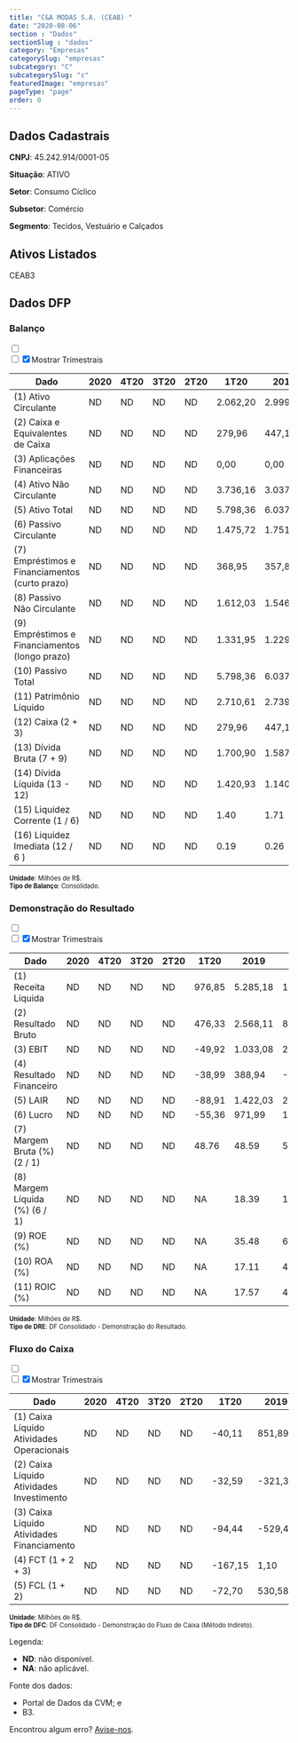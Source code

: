 ```yaml
---  
title: "C&A MODAS S.A. (CEAB) "  
date: "2020-08-06"  
section : "Dados"  
sectionSlug : "dados"  
category: "Empresas"  
categorySlug: "empresas"  
subcategory: "C"  
subcategorySlug: "c"  
featuredImage: "empresas"  
pageType: "page"  
order: 0  
---
```



## Dados Cadastrais


**CNPJ**: 45.242.914/0001-05

**Situação**: ATIVO

**Setor**: Consumo Cíclico

**Subsetor**: Comércio

**Segmento**: Tecidos, Vestuário e Calçados


## Ativos Listados


CEAB3 


## Dados DFP

### Balanço
  
<input type='checkbox' class='toggleCommand' id='toggleBalanco' name='toggleBalanco'>  
<div class='filter-group-balanco'>  
<div class='check_button_balanco'>  
<label for='toggleBalanco'>  
<input type='checkbox' data-filter-col='trimBalanco'><input type='checkbox' data-filter-col='trimBalanco' checked><span>Mostrar Trimestrais</span>  
</label>  
</div>  
</div>  
<div class='overflow balancoTableWrapper'>  
<table class='balancoTable'>  
<thead>  
<tr>  
<th class='dataHeader fixedLeftColumn'>Dado</th>  
<th>2020</th>  
<th class='trimHeader' data-col='trimBalanco'>4T20</th>  
<th class='trimHeader' data-col='trimBalanco'>3T20</th>  
<th class='trimHeader' data-col='trimBalanco'>2T20</th>  
<th class='trimHeader' data-col='trimBalanco'>1T20</th>  
<th>2019</th>  
<th class='trimHeader' data-col='trimBalanco'>4T19</th>  
<th class='trimHeader' data-col='trimBalanco'>3T19</th>  
<th class='trimHeader' data-col='trimBalanco'>2T19</th>  
<th class='trimHeader' data-col='trimBalanco'>1T19</th>  
<th>2018</th>  
<th class='trimHeader' data-col='trimBalanco'>4T18</th>  
<th class='trimHeader' data-col='trimBalanco'>3T18</th>  
<th class='trimHeader' data-col='trimBalanco'>2T18</th>  
<th class='trimHeader' data-col='trimBalanco'>1T18</th>  
<th>2017</th>  
<th class='trimHeader' data-col='trimBalanco'>4T17</th>  
<th class='trimHeader' data-col='trimBalanco'>3T17</th>  
<th class='trimHeader' data-col='trimBalanco'>2T17</th>  
<th class='trimHeader' data-col='trimBalanco'>1T17</th>  
</tr>  
</thead>  
<tbody>  
<tr class='trContaAtivo'>  
<td class='leftAlignCell rowDescription fixedLeftColumn'>(1) Ativo Circulante</td>  
<td>ND</td>  
<td data-col='trimBalanco' class='trimData'>ND</td>  
<td data-col='trimBalanco' class='trimData'>ND</td>  
<td data-col='trimBalanco' class='trimData'>ND</td>  
<td data-col='trimBalanco' class='trimData'>2.062,20</td>  
<td>2.999,57</td>  
<td data-col='trimBalanco' class='trimData'>2.999,57</td>  
<td data-col='trimBalanco' class='trimData'>2.195,08</td>  
<td data-col='trimBalanco' class='trimData'>1.919,15</td>  
<td data-col='trimBalanco' class='trimData'>1.772,45</td>  
<td>2.195,57</td>  
<td data-col='trimBalanco' class='trimData'>2.195,57</td>  
<td data-col='trimBalanco' class='trimData'>2.195,57</td>  
<td data-col='trimBalanco' class='trimData'>2.195,57</td>  
<td data-col='trimBalanco' class='trimData'>2.195,57</td>  
<td>2.125,59</td>  
<td data-col='trimBalanco' class='trimData'>2.125,59</td>  
<td data-col='trimBalanco' class='trimData'>ND</td>  
<td data-col='trimBalanco' class='trimData'>ND</td>  
<td data-col='trimBalanco' class='trimData'>ND</td>  
</tr>  
<tr class='trContaAtivo'>  
<td class='leftAlignCell rowDescription fixedLeftColumn'>(2) Caixa e Equivalentes de Caixa</td>  
<td>ND</td>  
<td data-col='trimBalanco' class='trimData'>ND</td>  
<td data-col='trimBalanco' class='trimData'>ND</td>  
<td data-col='trimBalanco' class='trimData'>ND</td>  
<td data-col='trimBalanco' class='trimData'>279,96</td>  
<td>447,11</td>  
<td data-col='trimBalanco' class='trimData'>447,11</td>  
<td data-col='trimBalanco' class='trimData'>188,73</td>  
<td data-col='trimBalanco' class='trimData'>95,31</td>  
<td data-col='trimBalanco' class='trimData'>134,88</td>  
<td>446,01</td>  
<td data-col='trimBalanco' class='trimData'>446,01</td>  
<td data-col='trimBalanco' class='trimData'>446,01</td>  
<td data-col='trimBalanco' class='trimData'>446,01</td>  
<td data-col='trimBalanco' class='trimData'>446,01</td>  
<td>431,76</td>  
<td data-col='trimBalanco' class='trimData'>431,76</td>  
<td data-col='trimBalanco' class='trimData'>ND</td>  
<td data-col='trimBalanco' class='trimData'>ND</td>  
<td data-col='trimBalanco' class='trimData'>ND</td>  
</tr>  
<tr class='trContaAtivo'>  
<td class='leftAlignCell rowDescription fixedLeftColumn'>(3) Aplicações Financeiras</td>  
<td>ND</td>  
<td data-col='trimBalanco' class='trimData'>ND</td>  
<td data-col='trimBalanco' class='trimData'>ND</td>  
<td data-col='trimBalanco' class='trimData'>ND</td>  
<td data-col='trimBalanco' class='trimData'>0,00</td>  
<td>0,00</td>  
<td data-col='trimBalanco' class='trimData'>0,00</td>  
<td data-col='trimBalanco' class='trimData'>0,00</td>  
<td data-col='trimBalanco' class='trimData'>0,00</td>  
<td data-col='trimBalanco' class='trimData'>0,00</td>  
<td>0,00</td>  
<td data-col='trimBalanco' class='trimData'>0,00</td>  
<td data-col='trimBalanco' class='trimData'>0,00</td>  
<td data-col='trimBalanco' class='trimData'>0,00</td>  
<td data-col='trimBalanco' class='trimData'>0,00</td>  
<td>0,00</td>  
<td data-col='trimBalanco' class='trimData'>0,00</td>  
<td data-col='trimBalanco' class='trimData'>ND</td>  
<td data-col='trimBalanco' class='trimData'>ND</td>  
<td data-col='trimBalanco' class='trimData'>ND</td>  
</tr>  
<tr class='trContaAtivo'>  
<td class='leftAlignCell rowDescription fixedLeftColumn'>(4) Ativo Não Circulante</td>  
<td>ND</td>  
<td data-col='trimBalanco' class='trimData'>ND</td>  
<td data-col='trimBalanco' class='trimData'>ND</td>  
<td data-col='trimBalanco' class='trimData'>ND</td>  
<td data-col='trimBalanco' class='trimData'>3.736,16</td>  
<td>3.037,52</td>  
<td data-col='trimBalanco' class='trimData'>3.037,52</td>  
<td data-col='trimBalanco' class='trimData'>3.352,47</td>  
<td data-col='trimBalanco' class='trimData'>3.652,96</td>  
<td data-col='trimBalanco' class='trimData'>3.660,22</td>  
<td>1.282,77</td>  
<td data-col='trimBalanco' class='trimData'>1.282,77</td>  
<td data-col='trimBalanco' class='trimData'>1.282,77</td>  
<td data-col='trimBalanco' class='trimData'>1.282,77</td>  
<td data-col='trimBalanco' class='trimData'>1.282,77</td>  
<td>1.268,71</td>  
<td data-col='trimBalanco' class='trimData'>1.268,71</td>  
<td data-col='trimBalanco' class='trimData'>ND</td>  
<td data-col='trimBalanco' class='trimData'>ND</td>  
<td data-col='trimBalanco' class='trimData'>ND</td>  
</tr>  
<tr class='trContaAtivo'>  
<td class='leftAlignCell rowDescription fixedLeftColumn'>(5) Ativo Total</td>  
<td>ND</td>  
<td data-col='trimBalanco' class='trimData'>ND</td>  
<td data-col='trimBalanco' class='trimData'>ND</td>  
<td data-col='trimBalanco' class='trimData'>ND</td>  
<td data-col='trimBalanco' class='trimData'>5.798,36</td>  
<td>6.037,09</td>  
<td data-col='trimBalanco' class='trimData'>6.037,09</td>  
<td data-col='trimBalanco' class='trimData'>5.547,55</td>  
<td data-col='trimBalanco' class='trimData'>5.572,11</td>  
<td data-col='trimBalanco' class='trimData'>5.432,67</td>  
<td>3.478,34</td>  
<td data-col='trimBalanco' class='trimData'>3.478,34</td>  
<td data-col='trimBalanco' class='trimData'>3.478,34</td>  
<td data-col='trimBalanco' class='trimData'>3.478,34</td>  
<td data-col='trimBalanco' class='trimData'>3.478,34</td>  
<td>3.394,30</td>  
<td data-col='trimBalanco' class='trimData'>3.394,30</td>  
<td data-col='trimBalanco' class='trimData'>ND</td>  
<td data-col='trimBalanco' class='trimData'>ND</td>  
<td data-col='trimBalanco' class='trimData'>ND</td>  
</tr>  
<tr class='trContaPassivo'>  
<td class='leftAlignCell rowDescription fixedLeftColumn'>(6) Passivo Circulante</td>  
<td>ND</td>  
<td data-col='trimBalanco' class='trimData'>ND</td>  
<td data-col='trimBalanco' class='trimData'>ND</td>  
<td data-col='trimBalanco' class='trimData'>ND</td>  
<td data-col='trimBalanco' class='trimData'>1.475,72</td>  
<td>1.751,08</td>  
<td data-col='trimBalanco' class='trimData'>1.751,08</td>  
<td data-col='trimBalanco' class='trimData'>1.224,88</td>  
<td data-col='trimBalanco' class='trimData'>1.238,06</td>  
<td data-col='trimBalanco' class='trimData'>1.213,38</td>  
<td>1.750,07</td>  
<td data-col='trimBalanco' class='trimData'>1.750,07</td>  
<td data-col='trimBalanco' class='trimData'>1.750,07</td>  
<td data-col='trimBalanco' class='trimData'>1.750,07</td>  
<td data-col='trimBalanco' class='trimData'>1.750,07</td>  
<td>2.022,86</td>  
<td data-col='trimBalanco' class='trimData'>2.022,86</td>  
<td data-col='trimBalanco' class='trimData'>ND</td>  
<td data-col='trimBalanco' class='trimData'>ND</td>  
<td data-col='trimBalanco' class='trimData'>ND</td>  
</tr>  
<tr class='trContaPassivo'>  
<td class='leftAlignCell rowDescription fixedLeftColumn'>(7) Empréstimos e Financiamentos (curto prazo)</td>  
<td>ND</td>  
<td data-col='trimBalanco' class='trimData'>ND</td>  
<td data-col='trimBalanco' class='trimData'>ND</td>  
<td data-col='trimBalanco' class='trimData'>ND</td>  
<td data-col='trimBalanco' class='trimData'>368,95</td>  
<td>357,89</td>  
<td data-col='trimBalanco' class='trimData'>357,89</td>  
<td data-col='trimBalanco' class='trimData'>321,22</td>  
<td data-col='trimBalanco' class='trimData'>319,12</td>  
<td data-col='trimBalanco' class='trimData'>313,38</td>  
<td>0,23</td>  
<td data-col='trimBalanco' class='trimData'>0,23</td>  
<td data-col='trimBalanco' class='trimData'>0,23</td>  
<td data-col='trimBalanco' class='trimData'>0,23</td>  
<td data-col='trimBalanco' class='trimData'>0,23</td>  
<td>0,26</td>  
<td data-col='trimBalanco' class='trimData'>0,26</td>  
<td data-col='trimBalanco' class='trimData'>ND</td>  
<td data-col='trimBalanco' class='trimData'>ND</td>  
<td data-col='trimBalanco' class='trimData'>ND</td>  
</tr>  
<tr class='trContaPassivo'>  
<td class='leftAlignCell rowDescription fixedLeftColumn'>(8) Passivo Não Circulante</td>  
<td>ND</td>  
<td data-col='trimBalanco' class='trimData'>ND</td>  
<td data-col='trimBalanco' class='trimData'>ND</td>  
<td data-col='trimBalanco' class='trimData'>ND</td>  
<td data-col='trimBalanco' class='trimData'>1.612,03</td>  
<td>1.546,44</td>  
<td data-col='trimBalanco' class='trimData'>1.546,44</td>  
<td data-col='trimBalanco' class='trimData'>2.410,66</td>  
<td data-col='trimBalanco' class='trimData'>2.447,21</td>  
<td data-col='trimBalanco' class='trimData'>2.354,78</td>  
<td>613,23</td>  
<td data-col='trimBalanco' class='trimData'>613,23</td>  
<td data-col='trimBalanco' class='trimData'>613,23</td>  
<td data-col='trimBalanco' class='trimData'>613,23</td>  
<td data-col='trimBalanco' class='trimData'>613,23</td>  
<td>364,93</td>  
<td data-col='trimBalanco' class='trimData'>364,93</td>  
<td data-col='trimBalanco' class='trimData'>ND</td>  
<td data-col='trimBalanco' class='trimData'>ND</td>  
<td data-col='trimBalanco' class='trimData'>ND</td>  
</tr>  
<tr class='trContaPassivo'>  
<td class='leftAlignCell rowDescription fixedLeftColumn'>(9) Empréstimos e Financiamentos (longo prazo)</td>  
<td>ND</td>  
<td data-col='trimBalanco' class='trimData'>ND</td>  
<td data-col='trimBalanco' class='trimData'>ND</td>  
<td data-col='trimBalanco' class='trimData'>ND</td>  
<td data-col='trimBalanco' class='trimData'>1.331,95</td>  
<td>1.229,79</td>  
<td data-col='trimBalanco' class='trimData'>1.229,79</td>  
<td data-col='trimBalanco' class='trimData'>1.303,60</td>  
<td data-col='trimBalanco' class='trimData'>1.343,52</td>  
<td data-col='trimBalanco' class='trimData'>1.375,19</td>  
<td>1,62</td>  
<td data-col='trimBalanco' class='trimData'>1,62</td>  
<td data-col='trimBalanco' class='trimData'>1,62</td>  
<td data-col='trimBalanco' class='trimData'>1,62</td>  
<td data-col='trimBalanco' class='trimData'>1,62</td>  
<td>1,85</td>  
<td data-col='trimBalanco' class='trimData'>1,85</td>  
<td data-col='trimBalanco' class='trimData'>ND</td>  
<td data-col='trimBalanco' class='trimData'>ND</td>  
<td data-col='trimBalanco' class='trimData'>ND</td>  
</tr>  
<tr class='trContaPassivo'>  
<td class='leftAlignCell rowDescription fixedLeftColumn'>(10) Passivo Total</td>  
<td>ND</td>  
<td data-col='trimBalanco' class='trimData'>ND</td>  
<td data-col='trimBalanco' class='trimData'>ND</td>  
<td data-col='trimBalanco' class='trimData'>ND</td>  
<td data-col='trimBalanco' class='trimData'>5.798,36</td>  
<td>6.037,09</td>  
<td data-col='trimBalanco' class='trimData'>6.037,09</td>  
<td data-col='trimBalanco' class='trimData'>5.547,55</td>  
<td data-col='trimBalanco' class='trimData'>5.572,11</td>  
<td data-col='trimBalanco' class='trimData'>5.432,67</td>  
<td>3.478,34</td>  
<td data-col='trimBalanco' class='trimData'>3.478,34</td>  
<td data-col='trimBalanco' class='trimData'>3.478,34</td>  
<td data-col='trimBalanco' class='trimData'>3.478,34</td>  
<td data-col='trimBalanco' class='trimData'>3.478,34</td>  
<td>3.394,30</td>  
<td data-col='trimBalanco' class='trimData'>3.394,30</td>  
<td data-col='trimBalanco' class='trimData'>ND</td>  
<td data-col='trimBalanco' class='trimData'>ND</td>  
<td data-col='trimBalanco' class='trimData'>ND</td>  
</tr>  
<tr class='trContaPassivo'>  
<td class='leftAlignCell rowDescription fixedLeftColumn'>(11) Patrimônio Líquido</td>  
<td>ND</td>  
<td data-col='trimBalanco' class='trimData'>ND</td>  
<td data-col='trimBalanco' class='trimData'>ND</td>  
<td data-col='trimBalanco' class='trimData'>ND</td>  
<td data-col='trimBalanco' class='trimData'>2.710,61</td>  
<td>2.739,57</td>  
<td data-col='trimBalanco' class='trimData'>2.739,57</td>  
<td data-col='trimBalanco' class='trimData'>1.912,02</td>  
<td data-col='trimBalanco' class='trimData'>1.886,84</td>  
<td data-col='trimBalanco' class='trimData'>1.864,51</td>  
<td>1.115,04</td>  
<td data-col='trimBalanco' class='trimData'>1.115,04</td>  
<td data-col='trimBalanco' class='trimData'>1.115,04</td>  
<td data-col='trimBalanco' class='trimData'>1.115,04</td>  
<td data-col='trimBalanco' class='trimData'>1.115,04</td>  
<td>1.006,51</td>  
<td data-col='trimBalanco' class='trimData'>1.006,51</td>  
<td data-col='trimBalanco' class='trimData'>ND</td>  
<td data-col='trimBalanco' class='trimData'>ND</td>  
<td data-col='trimBalanco' class='trimData'>ND</td>  
</tr>  
<tr>  
<td class='leftAlignCell rowDescription fixedLeftColumn'>(12) Caixa (2 + 3)</td>  
<td>ND</td>  
<td data-col='trimBalanco' class='trimData'>ND</td>  
<td data-col='trimBalanco' class='trimData'>ND</td>  
<td data-col='trimBalanco' class='trimData'>ND</td>  
<td class='positiveNumber trimData' data-col='trimBalanco'>279,96</td>  
<td class='positiveNumber'>447,11</td>  
<td class='positiveNumber trimData' data-col='trimBalanco'>447,11</td>  
<td class='positiveNumber trimData' data-col='trimBalanco'>188,73</td>  
<td class='positiveNumber trimData' data-col='trimBalanco'>95,31</td>  
<td class='positiveNumber trimData' data-col='trimBalanco'>134,88</td>  
<td class='positiveNumber'>446,01</td>  
<td class='positiveNumber trimData' data-col='trimBalanco'>446,01</td>  
<td class='positiveNumber trimData' data-col='trimBalanco'>446,01</td>  
<td class='positiveNumber trimData' data-col='trimBalanco'>446,01</td>  
<td class='positiveNumber trimData' data-col='trimBalanco'>446,01</td>  
<td class='positiveNumber'>431,76</td>  
<td class='positiveNumber trimData' data-col='trimBalanco'>431,76</td>  
<td data-col='trimBalanco' class='trimData'>ND</td>  
<td data-col='trimBalanco' class='trimData'>ND</td>  
<td data-col='trimBalanco' class='trimData'>ND</td>  
</tr>  
<tr class='trDividaBruta'>  
<td class='leftAlignCell rowDescription fixedLeftColumn'>(13) Dívida Bruta (7 + 9)</td>  
<td>ND</td>  
<td data-col='trimBalanco' class='trimData'>ND</td>  
<td data-col='trimBalanco' class='trimData'>ND</td>  
<td data-col='trimBalanco' class='trimData'>ND</td>  
<td class='negativeNumber trimData' data-col='trimBalanco'>1.700,90</td>  
<td class='negativeNumber'>1.587,68</td>  
<td class='negativeNumber trimData' data-col='trimBalanco'>1.587,68</td>  
<td class='negativeNumber trimData' data-col='trimBalanco'>1.624,83</td>  
<td class='negativeNumber trimData' data-col='trimBalanco'>1.662,64</td>  
<td class='negativeNumber trimData' data-col='trimBalanco'>1.688,57</td>  
<td class='negativeNumber'>1,85</td>  
<td class='negativeNumber trimData' data-col='trimBalanco'>1,85</td>  
<td class='negativeNumber trimData' data-col='trimBalanco'>1,85</td>  
<td class='negativeNumber trimData' data-col='trimBalanco'>1,85</td>  
<td class='negativeNumber trimData' data-col='trimBalanco'>1,85</td>  
<td class='negativeNumber'>2,10</td>  
<td class='negativeNumber trimData' data-col='trimBalanco'>2,10</td>  
<td data-col='trimBalanco' class='trimData'>ND</td>  
<td data-col='trimBalanco' class='trimData'>ND</td>  
<td data-col='trimBalanco' class='trimData'>ND</td>  
</tr>  
<tr>  
<td class='leftAlignCell rowDescription fixedLeftColumn'>(14) Dívida Líquida  (13 - 12)</td>  
<td>ND</td>  
<td data-col='trimBalanco' class='trimData'>ND</td>  
<td data-col='trimBalanco' class='trimData'>ND</td>  
<td data-col='trimBalanco' class='trimData'>ND</td>  
<td class='negativeNumber trimData' data-col='trimBalanco'>1.420,93</td>  
<td class='negativeNumber'>1.140,57</td>  
<td class='negativeNumber trimData' data-col='trimBalanco'>1.140,57</td>  
<td class='negativeNumber trimData' data-col='trimBalanco'>1.436,09</td>  
<td class='negativeNumber trimData' data-col='trimBalanco'>1.567,33</td>  
<td class='negativeNumber trimData' data-col='trimBalanco'>1.553,69</td>  
<td class='positiveNumber'>-444,16</td>  
<td class='positiveNumber trimData' data-col='trimBalanco'>-444,16</td>  
<td class='positiveNumber trimData' data-col='trimBalanco'>-444,16</td>  
<td class='positiveNumber trimData' data-col='trimBalanco'>-444,16</td>  
<td class='positiveNumber trimData' data-col='trimBalanco'>-444,16</td>  
<td class='positiveNumber'>-429,65</td>  
<td class='positiveNumber trimData' data-col='trimBalanco'>-429,65</td>  
<td data-col='trimBalanco' class='trimData'>ND</td>  
<td data-col='trimBalanco' class='trimData'>ND</td>  
<td data-col='trimBalanco' class='trimData'>ND</td>  
</tr>  
<tr>  
<td class='leftAlignCell rowDescription fixedLeftColumn'>(15) Liquidez Corrente (1 / 6)</td>  
<td>ND</td>  
<td data-col='trimBalanco' class='trimData'>ND</td>  
<td data-col='trimBalanco' class='trimData'>ND</td>  
<td data-col='trimBalanco' class='trimData'>ND</td>  
<td data-col='trimBalanco' class='trimData'>1.40</td>  
<td>1.71</td>  
<td data-col='trimBalanco' class='trimData'>1.71</td>  
<td data-col='trimBalanco' class='trimData'>1.79</td>  
<td data-col='trimBalanco' class='trimData'>1.55</td>  
<td data-col='trimBalanco' class='trimData'>1.46</td>  
<td>1.25</td>  
<td data-col='trimBalanco' class='trimData'>1.25</td>  
<td data-col='trimBalanco' class='trimData'>1.25</td>  
<td data-col='trimBalanco' class='trimData'>1.25</td>  
<td data-col='trimBalanco' class='trimData'>1.25</td>  
<td>1.05</td>  
<td data-col='trimBalanco' class='trimData'>1.05</td>  
<td data-col='trimBalanco' class='trimData'>ND</td>  
<td data-col='trimBalanco' class='trimData'>ND</td>  
<td data-col='trimBalanco' class='trimData'>ND</td>  
</tr>  
<tr>  
<td class='leftAlignCell rowDescription fixedLeftColumn'>(16) Liquidez Imediata  (12 / 6 )</td>  
<td>ND</td>  
<td data-col='trimBalanco' class='trimData'>ND</td>  
<td data-col='trimBalanco' class='trimData'>ND</td>  
<td data-col='trimBalanco' class='trimData'>ND</td>  
<td data-col='trimBalanco' class='trimData'>0.19</td>  
<td>0.26</td>  
<td data-col='trimBalanco' class='trimData'>0.26</td>  
<td data-col='trimBalanco' class='trimData'>0.15</td>  
<td data-col='trimBalanco' class='trimData'>0.08</td>  
<td data-col='trimBalanco' class='trimData'>0.11</td>  
<td>0.25</td>  
<td data-col='trimBalanco' class='trimData'>0.25</td>  
<td data-col='trimBalanco' class='trimData'>0.25</td>  
<td data-col='trimBalanco' class='trimData'>0.25</td>  
<td data-col='trimBalanco' class='trimData'>0.25</td>  
<td>0.21</td>  
<td data-col='trimBalanco' class='trimData'>0.21</td>  
<td data-col='trimBalanco' class='trimData'>ND</td>  
<td data-col='trimBalanco' class='trimData'>ND</td>  
<td data-col='trimBalanco' class='trimData'>ND</td>  
</tr>  
</tbody>  
</table>  
</div>  
<p style='font-size:0.7rem; margin:0px;'><strong>Unidade</strong>: Milhões de R$.</p>  
<p style='font-size:0.7rem; margin:0px;'><strong>Tipo de Balanço</strong>: Consolidado.</p>


### Demonstração do Resultado
  
<input type='checkbox' class='toggleCommand' id='toggleDRE' name='toggleDRE'>  
<div class='filter-group-dre'>  
<div class='check_button_dre'>  
<label for='toggleDRE'>  
<input type='checkbox' data-filter-col='trimDRE'><input type='checkbox' data-filter-col='trimDRE' checked><span>Mostrar Trimestrais</span>  
</label>  
</div>  
</div>  
<div class='overflow balancoTableWrapper'>  
<table class='balancoTable'>  
<thead>  
<tr>  
<th class='dataHeader fixedLeftColumn'>Dado</th>  
<th>2020</th>  
<th class='trimHeader' data-col='trimDRE'>4T20</th>  
<th class='trimHeader' data-col='trimDRE'>3T20</th>  
<th class='trimHeader' data-col='trimDRE'>2T20</th>  
<th class='trimHeader' data-col='trimDRE'>1T20</th>  
<th>2019</th>  
<th class='trimHeader' data-col='trimDRE'>4T19</th>  
<th class='trimHeader' data-col='trimDRE'>3T19</th>  
<th class='trimHeader' data-col='trimDRE'>2T19</th>  
<th class='trimHeader' data-col='trimDRE'>1T19</th>  
<th>2018</th>  
<th class='trimHeader' data-col='trimDRE'>4T18</th>  
<th class='trimHeader' data-col='trimDRE'>3T18</th>  
<th class='trimHeader' data-col='trimDRE'>2T18</th>  
<th class='trimHeader' data-col='trimDRE'>1T18</th>  
<th>2017</th>  
<th class='trimHeader' data-col='trimDRE'>4T17</th>  
<th class='trimHeader' data-col='trimDRE'>3T17</th>  
<th class='trimHeader' data-col='trimDRE'>2T17</th>  
<th class='trimHeader' data-col='trimDRE'>1T17</th>  
</tr>  
</thead>  
<tbody>  
<tr class='trDRE'>  
<td class='leftAlignCell rowDescription fixedLeftColumn'>(1) Receita Líquida</td>  
<td>ND</td>  
<td data-col='trimDRE' class='trimData'>ND</td>  
<td data-col='trimDRE' class='trimData'>ND</td>  
<td data-col='trimDRE' class='trimData'>ND</td>  
<td data-col='trimDRE' class='trimData' >976,85</td>  
<td>5.285,18</td>  
<td data-col='trimDRE' class='trimData' >1.717,03</td>  
<td data-col='trimDRE' class='trimData' >1.257,46</td>  
<td data-col='trimDRE' class='trimData' >1.269,54</td>  
<td data-col='trimDRE' class='trimData' >1.041,15</td>  
<td>5.139,11</td>  
<td data-col='trimDRE' class='trimData' >1.670,35</td>  
<td data-col='trimDRE' class='trimData' >1.224,12</td>  
<td data-col='trimDRE' class='trimData' >1.241,26</td>  
<td data-col='trimDRE' class='trimData' >1.003,39</td>  
<td>5.035,61</td>  
<td data-col='trimDRE' class='trimData' >5.035,61</td>  
<td data-col='trimDRE' class='trimData'>ND</td>  
<td data-col='trimDRE' class='trimData'>ND</td>  
<td data-col='trimDRE' class='trimData'>ND</td>  
</tr>  
<tr class='trDRE'>  
<td class='leftAlignCell rowDescription fixedLeftColumn'>(2) Resultado Bruto</td>  
<td>ND</td>  
<td data-col='trimDRE' class='trimData'>ND</td>  
<td data-col='trimDRE' class='trimData'>ND</td>  
<td data-col='trimDRE' class='trimData'>ND</td>  
<td data-col='trimDRE' class='trimData positiveNumberGreen' >476,33</td>  
<td class='positiveNumberGreen'>2.568,11</td>  
<td data-col='trimDRE' class='trimData positiveNumberGreen' >859,31</td>  
<td data-col='trimDRE' class='trimData positiveNumberGreen' >587,60</td>  
<td data-col='trimDRE' class='trimData positiveNumberGreen' >619,97</td>  
<td data-col='trimDRE' class='trimData positiveNumberGreen' >501,23</td>  
<td class='positiveNumberGreen'>2.549,14</td>  
<td data-col='trimDRE' class='trimData positiveNumberGreen' >871,04</td>  
<td data-col='trimDRE' class='trimData positiveNumberGreen' >582,35</td>  
<td data-col='trimDRE' class='trimData positiveNumberGreen' >624,21</td>  
<td data-col='trimDRE' class='trimData positiveNumberGreen' >471,54</td>  
<td class='positiveNumberGreen'>2.421,53</td>  
<td data-col='trimDRE' class='trimData positiveNumberGreen' >2.421,53</td>  
<td data-col='trimDRE' class='trimData'>ND</td>  
<td data-col='trimDRE' class='trimData'>ND</td>  
<td data-col='trimDRE' class='trimData'>ND</td>  
</tr>  
<tr class='trDRE'>  
<td class='leftAlignCell rowDescription fixedLeftColumn'>(3) EBIT</td>  
<td>ND</td>  
<td data-col='trimDRE' class='trimData'>ND</td>  
<td data-col='trimDRE' class='trimData'>ND</td>  
<td data-col='trimDRE' class='trimData'>ND</td>  
<td data-col='trimDRE' class='trimData negativeNumber' >-49,92</td>  
<td class='positiveNumberGreen'>1.033,08</td>  
<td data-col='trimDRE' class='trimData positiveNumberGreen' >292,27</td>  
<td data-col='trimDRE' class='trimData positiveNumberGreen' >57,87</td>  
<td data-col='trimDRE' class='trimData positiveNumberGreen' >72,11</td>  
<td data-col='trimDRE' class='trimData positiveNumberGreen' >610,83</td>  
<td class='positiveNumberGreen'>356,22</td>  
<td data-col='trimDRE' class='trimData positiveNumberGreen' >251,41</td>  
<td data-col='trimDRE' class='trimData positiveNumberGreen' >61,73</td>  
<td data-col='trimDRE' class='trimData positiveNumberGreen' >107,20</td>  
<td data-col='trimDRE' class='trimData negativeNumber' >-64,12</td>  
<td class='positiveNumberGreen'>296,70</td>  
<td data-col='trimDRE' class='trimData positiveNumberGreen' >296,70</td>  
<td data-col='trimDRE' class='trimData'>ND</td>  
<td data-col='trimDRE' class='trimData'>ND</td>  
<td data-col='trimDRE' class='trimData'>ND</td>  
</tr>  
<tr class='trDRE'>  
<td class='leftAlignCell rowDescription fixedLeftColumn'>(4) Resultado Financeiro</td>  
<td>ND</td>  
<td data-col='trimDRE' class='trimData'>ND</td>  
<td data-col='trimDRE' class='trimData'>ND</td>  
<td data-col='trimDRE' class='trimData'>ND</td>  
<td data-col='trimDRE' class='trimData negativeNumber' >-38,99</td>  
<td class='positiveNumberGreen'>388,94</td>  
<td data-col='trimDRE' class='trimData negativeNumber' >-77,87</td>  
<td data-col='trimDRE' class='trimData negativeNumber' >-28,82</td>  
<td data-col='trimDRE' class='trimData negativeNumber' >-32,58</td>  
<td data-col='trimDRE' class='trimData positiveNumberGreen' >528,21</td>  
<td class='negativeNumber'>-130,67</td>  
<td data-col='trimDRE' class='trimData negativeNumber' >-29,58</td>  
<td data-col='trimDRE' class='trimData negativeNumber' >-22,06</td>  
<td data-col='trimDRE' class='trimData negativeNumber' >-54,67</td>  
<td data-col='trimDRE' class='trimData negativeNumber' >-24,36</td>  
<td class='negativeNumber'>-155,15</td>  
<td data-col='trimDRE' class='trimData negativeNumber' >-155,15</td>  
<td data-col='trimDRE' class='trimData'>ND</td>  
<td data-col='trimDRE' class='trimData'>ND</td>  
<td data-col='trimDRE' class='trimData'>ND</td>  
</tr>  
<tr class='trDRE'>  
<td class='leftAlignCell rowDescription fixedLeftColumn'>(5) LAIR</td>  
<td>ND</td>  
<td data-col='trimDRE' class='trimData'>ND</td>  
<td data-col='trimDRE' class='trimData'>ND</td>  
<td data-col='trimDRE' class='trimData'>ND</td>  
<td data-col='trimDRE' class='trimData negativeNumber' >-88,91</td>  
<td class='positiveNumberGreen'>1.422,03</td>  
<td data-col='trimDRE' class='trimData positiveNumberGreen' >214,40</td>  
<td data-col='trimDRE' class='trimData positiveNumberGreen' >29,05</td>  
<td data-col='trimDRE' class='trimData positiveNumberGreen' >39,53</td>  
<td data-col='trimDRE' class='trimData positiveNumberGreen' >1.139,04</td>  
<td class='positiveNumberGreen'>225,55</td>  
<td data-col='trimDRE' class='trimData positiveNumberGreen' >221,82</td>  
<td data-col='trimDRE' class='trimData positiveNumberGreen' >39,67</td>  
<td data-col='trimDRE' class='trimData positiveNumberGreen' >52,54</td>  
<td data-col='trimDRE' class='trimData negativeNumber' >-88,48</td>  
<td class='positiveNumberGreen'>141,55</td>  
<td data-col='trimDRE' class='trimData positiveNumberGreen' >141,55</td>  
<td data-col='trimDRE' class='trimData'>ND</td>  
<td data-col='trimDRE' class='trimData'>ND</td>  
<td data-col='trimDRE' class='trimData'>ND</td>  
</tr>  
<tr class='trDRE'>  
<td class='leftAlignCell rowDescription fixedLeftColumn'>(6) Lucro</td>  
<td>ND</td>  
<td data-col='trimDRE' class='trimData'>ND</td>  
<td data-col='trimDRE' class='trimData'>ND</td>  
<td data-col='trimDRE' class='trimData'>ND</td>  
<td data-col='trimDRE' class='trimData negativeNumber' >-55,36</td>  
<td class='positiveNumberGreen'>971,99</td>  
<td data-col='trimDRE' class='trimData positiveNumberGreen' >175,68</td>  
<td data-col='trimDRE' class='trimData positiveNumberGreen' >19,11</td>  
<td data-col='trimDRE' class='trimData positiveNumberGreen' >25,77</td>  
<td data-col='trimDRE' class='trimData positiveNumberGreen' >751,44</td>  
<td class='positiveNumberGreen'>173,64</td>  
<td data-col='trimDRE' class='trimData positiveNumberGreen' >172,05</td>  
<td data-col='trimDRE' class='trimData positiveNumberGreen' >32,10</td>  
<td data-col='trimDRE' class='trimData positiveNumberGreen' >29,29</td>  
<td data-col='trimDRE' class='trimData negativeNumber' >-59,80</td>  
<td class='positiveNumberGreen'>96,88</td>  
<td data-col='trimDRE' class='trimData positiveNumberGreen' >96,88</td>  
<td data-col='trimDRE' class='trimData'>ND</td>  
<td data-col='trimDRE' class='trimData'>ND</td>  
<td data-col='trimDRE' class='trimData'>ND</td>  
</tr>  
<tr class='trDREMargem'>  
<td class='leftAlignCell rowDescription fixedLeftColumn'>(7) Margem Bruta (%) (2 / 1)</td>  
<td>ND</td>  
<td data-col='trimDRE' class='trimData'>ND</td>  
<td data-col='trimDRE' class='trimData'>ND</td>  
<td data-col='trimDRE' class='trimData'>ND</td>  
<td data-col='trimDRE' class='trimData'>48.76</td>  
<td>48.59</td>  
<td data-col='trimDRE' class='trimData'>50.05</td>  
<td data-col='trimDRE' class='trimData'>46.73</td>  
<td data-col='trimDRE' class='trimData'>48.83</td>  
<td data-col='trimDRE' class='trimData'>48.14</td>  
<td>49.60</td>  
<td data-col='trimDRE' class='trimData'>52.15</td>  
<td data-col='trimDRE' class='trimData'>47.57</td>  
<td data-col='trimDRE' class='trimData'>50.29</td>  
<td data-col='trimDRE' class='trimData'>46.99</td>  
<td>48.09</td>  
<td data-col='trimDRE' class='trimData'>48.09</td>  
<td data-col='trimDRE' class='trimData'>ND</td>  
<td data-col='trimDRE' class='trimData'>ND</td>  
<td data-col='trimDRE' class='trimData'>ND</td>  
</tr>  
<tr class='trDREMargem'>  
<td class='leftAlignCell rowDescription fixedLeftColumn'>(8) Margem Líquida (%) (6 / 1)</td>  
<td>ND</td>  
<td data-col='trimDRE' class='trimData'>ND</td>  
<td data-col='trimDRE' class='trimData'>ND</td>  
<td data-col='trimDRE' class='trimData'>ND</td>  
<td data-col='trimDRE' class='trimData'>NA</td>  
<td>18.39</td>  
<td data-col='trimDRE' class='trimData'>10.23</td>  
<td data-col='trimDRE' class='trimData'>1.52</td>  
<td data-col='trimDRE' class='trimData'>2.03</td>  
<td data-col='trimDRE' class='trimData'>72.17</td>  
<td>3.38</td>  
<td data-col='trimDRE' class='trimData'>10.30</td>  
<td data-col='trimDRE' class='trimData'>2.62</td>  
<td data-col='trimDRE' class='trimData'>2.36</td>  
<td data-col='trimDRE' class='trimData'>NA</td>  
<td>1.92</td>  
<td data-col='trimDRE' class='trimData'>1.92</td>  
<td data-col='trimDRE' class='trimData'>ND</td>  
<td data-col='trimDRE' class='trimData'>ND</td>  
<td data-col='trimDRE' class='trimData'>ND</td>  
</tr>  
<tr>  
<td class='leftAlignCell rowDescription fixedLeftColumn'>(9) ROE (%)</td>  
<td>ND</td>  
<td data-col='trimDRE' class='trimData'>ND</td>  
<td data-col='trimDRE' class='trimData'>ND</td>  
<td data-col='trimDRE' class='trimData'>ND</td>  
<td data-col='trimDRE' class='trimData'>NA</td>  
<td>35.48</td>  
<td data-col='trimDRE' class='trimData'>6.41</td>  
<td data-col='trimDRE' class='trimData'>1.00</td>  
<td data-col='trimDRE' class='trimData'>1.37</td>  
<td data-col='trimDRE' class='trimData'>40.30</td>  
<td>15.57</td>  
<td data-col='trimDRE' class='trimData'>15.43</td>  
<td data-col='trimDRE' class='trimData'>2.88</td>  
<td data-col='trimDRE' class='trimData'>2.63</td>  
<td data-col='trimDRE' class='trimData'>NA</td>  
<td>9.63</td>  
<td data-col='trimDRE' class='trimData'>9.63</td>  
<td data-col='trimDRE' class='trimData'>ND</td>  
<td data-col='trimDRE' class='trimData'>ND</td>  
<td data-col='trimDRE' class='trimData'>ND</td>  
</tr>  
<tr>  
<td class='leftAlignCell rowDescription fixedLeftColumn'>(10) ROA (%)</td>  
<td>ND</td>  
<td data-col='trimDRE' class='trimData'>ND</td>  
<td data-col='trimDRE' class='trimData'>ND</td>  
<td data-col='trimDRE' class='trimData'>ND</td>  
<td data-col='trimDRE' class='trimData'>NA</td>  
<td>17.11</td>  
<td data-col='trimDRE' class='trimData'>4.84</td>  
<td data-col='trimDRE' class='trimData'>1.04</td>  
<td data-col='trimDRE' class='trimData'>1.29</td>  
<td data-col='trimDRE' class='trimData'>11.24</td>  
<td>10.24</td>  
<td data-col='trimDRE' class='trimData'>7.23</td>  
<td data-col='trimDRE' class='trimData'>1.77</td>  
<td data-col='trimDRE' class='trimData'>3.08</td>  
<td data-col='trimDRE' class='trimData'>NA</td>  
<td>8.74</td>  
<td data-col='trimDRE' class='trimData'>8.74</td>  
<td data-col='trimDRE' class='trimData'>ND</td>  
<td data-col='trimDRE' class='trimData'>ND</td>  
<td data-col='trimDRE' class='trimData'>ND</td>  
</tr>  
<tr>  
<td class='leftAlignCell rowDescription fixedLeftColumn'>(11) ROIC (%)</td>  
<td>ND</td>  
<td data-col='trimDRE' class='trimData'>ND</td>  
<td data-col='trimDRE' class='trimData'>ND</td>  
<td data-col='trimDRE' class='trimData'>ND</td>  
<td data-col='trimDRE' class='trimData'>NA</td>  
<td>17.57</td>  
<td data-col='trimDRE' class='trimData'>4.97</td>  
<td data-col='trimDRE' class='trimData'>1.14</td>  
<td data-col='trimDRE' class='trimData'>1.38</td>  
<td data-col='trimDRE' class='trimData'>11.79</td>  
<td>35.04</td>  
<td data-col='trimDRE' class='trimData'>24.73</td>  
<td data-col='trimDRE' class='trimData'>6.07</td>  
<td data-col='trimDRE' class='trimData'>10.55</td>  
<td data-col='trimDRE' class='trimData'>NA</td>  
<td>33.95</td>  
<td data-col='trimDRE' class='trimData'>33.95</td>  
<td data-col='trimDRE' class='trimData'>ND</td>  
<td data-col='trimDRE' class='trimData'>ND</td>  
<td data-col='trimDRE' class='trimData'>ND</td>  
</tr>  
</tbody>  
</table>  
</div>  
<p style='font-size:0.7rem; margin:0px;'><strong>Unidade</strong>: Milhões de R$.</p>  
<p style='font-size:0.7rem; margin:0px;'><strong>Tipo de DRE</strong>: DF Consolidado - Demonstração do Resultado.</p>


### Fluxo do Caixa
  
<input type='checkbox' class='toggleCommand' id='toggleDFC' name='toggleDFC'>  
<div class='filter-group-dfc'>  
<div class='check_button_dfc'>  
<label for='toggleDFC'>  
<input type='checkbox' data-filter-col='trimDFC'><input type='checkbox' data-filter-col='trimDFC' checked><span>Mostrar Trimestrais</span>  
</label>  
</div>  
</div>  
<div class='overflow balancoTableWrapper'>  
<table class='balancoTable'>  
<thead>  
<tr>  
<th class='dataHeader fixedLeftColumn'>Dado</th>  
<th>2020</th>  
<th class='trimHeader' data-col='trimDFC'>4T20</th>  
<th class='trimHeader' data-col='trimDFC'>3T20</th>  
<th class='trimHeader' data-col='trimDFC'>2T20</th>  
<th class='trimHeader' data-col='trimDFC'>1T20</th>  
<th>2019</th>  
<th class='trimHeader' data-col='trimDFC'>4T19</th>  
<th class='trimHeader' data-col='trimDFC'>3T19</th>  
<th class='trimHeader' data-col='trimDFC'>2T19</th>  
<th class='trimHeader' data-col='trimDFC'>1T19</th>  
<th>2018</th>  
<th class='trimHeader' data-col='trimDFC'>4T18</th>  
<th class='trimHeader' data-col='trimDFC'>3T18</th>  
<th class='trimHeader' data-col='trimDFC'>2T18</th>  
<th class='trimHeader' data-col='trimDFC'>1T18</th>  
<th>2017</th>  
<th class='trimHeader' data-col='trimDFC'>4T17</th>  
<th class='trimHeader' data-col='trimDFC'>3T17</th>  
<th class='trimHeader' data-col='trimDFC'>2T17</th>  
<th class='trimHeader' data-col='trimDFC'>1T17</th>  
</tr>  
</thead>  
<tbody>  
<tr class='trDFC'>  
<td class='leftAlignCell rowDescription fixedLeftColumn'>(1) Caixa Líquido Atividades Operacionais</td>  
<td>ND</td>  
<td data-col='trimDFC' class='trimData'>ND</td>  
<td data-col='trimDFC' class='trimData'>ND</td>  
<td data-col='trimDFC' class='trimData'>ND</td>  
<td data-col='trimDFC' class='trimData' >-40,11</td>  
<td>851,89</td>  
<td data-col='trimDFC' class='trimData' >460,36</td>  
<td data-col='trimDFC' class='trimData' >252,20</td>  
<td data-col='trimDFC' class='trimData' >19,77</td>  
<td data-col='trimDFC' class='trimData' >119,56</td>  
<td>358,54</td>  
<td data-col='trimDFC' class='trimData' >232,96</td>  
<td data-col='trimDFC' class='trimData' >270,66</td>  
<td data-col='trimDFC' class='trimData' >-159,00</td>  
<td data-col='trimDFC' class='trimData' >13,91</td>  
<td>595,52</td>  
<td data-col='trimDFC' class='trimData' >595,52</td>  
<td data-col='trimDFC' class='trimData'>ND</td>  
<td data-col='trimDFC' class='trimData'>ND</td>  
<td data-col='trimDFC' class='trimData'>ND</td>  
</tr>  
<tr class='trDFC'>  
<td class='leftAlignCell rowDescription fixedLeftColumn'>(2) Caixa Líquido Atividades Investimento</td>  
<td>ND</td>  
<td data-col='trimDFC' class='trimData'>ND</td>  
<td data-col='trimDFC' class='trimData'>ND</td>  
<td data-col='trimDFC' class='trimData'>ND</td>  
<td data-col='trimDFC' class='trimData' >-32,59</td>  
<td>-321,31</td>  
<td data-col='trimDFC' class='trimData' >-80,29</td>  
<td data-col='trimDFC' class='trimData' >-77,74</td>  
<td data-col='trimDFC' class='trimData' >-73,41</td>  
<td data-col='trimDFC' class='trimData' >-89,86</td>  
<td>-246,41</td>  
<td data-col='trimDFC' class='trimData' >-73,72</td>  
<td data-col='trimDFC' class='trimData' >-59,51</td>  
<td data-col='trimDFC' class='trimData' >-18,32</td>  
<td data-col='trimDFC' class='trimData' >-94,86</td>  
<td>-90,15</td>  
<td data-col='trimDFC' class='trimData' >-90,15</td>  
<td data-col='trimDFC' class='trimData'>ND</td>  
<td data-col='trimDFC' class='trimData'>ND</td>  
<td data-col='trimDFC' class='trimData'>ND</td>  
</tr>  
<tr class='trDFC'>  
<td class='leftAlignCell rowDescription fixedLeftColumn'>(3) Caixa Líquido Atividades Financiamento</td>  
<td>ND</td>  
<td data-col='trimDFC' class='trimData'>ND</td>  
<td data-col='trimDFC' class='trimData'>ND</td>  
<td data-col='trimDFC' class='trimData'>ND</td>  
<td data-col='trimDFC' class='trimData' >-94,44</td>  
<td>-529,48</td>  
<td data-col='trimDFC' class='trimData' >-121,69</td>  
<td data-col='trimDFC' class='trimData' >-81,04</td>  
<td data-col='trimDFC' class='trimData' >14,07</td>  
<td data-col='trimDFC' class='trimData' >-340,82</td>  
<td>-97,88</td>  
<td data-col='trimDFC' class='trimData' >-15,65</td>  
<td data-col='trimDFC' class='trimData' >-73,52</td>  
<td data-col='trimDFC' class='trimData' >82,49</td>  
<td data-col='trimDFC' class='trimData' >-91,20</td>  
<td>-563,32</td>  
<td data-col='trimDFC' class='trimData' >-563,32</td>  
<td data-col='trimDFC' class='trimData'>ND</td>  
<td data-col='trimDFC' class='trimData'>ND</td>  
<td data-col='trimDFC' class='trimData'>ND</td>  
</tr>  
<tr>  
<td class='leftAlignCell rowDescription fixedLeftColumn'>(4) FCT (1 + 2 + 3)</td>  
<td>ND</td>  
<td data-col='trimDFC' class='trimData'>ND</td>  
<td data-col='trimDFC' class='trimData'>ND</td>  
<td data-col='trimDFC' class='trimData'>ND</td>  
<td data-col='trimDFC' class='trimData negativeNumber'>-167,15</td>  
<td class='positiveNumber'>1,10</td>  
<td data-col='trimDFC' class='trimData positiveNumber'>258,38</td>  
<td data-col='trimDFC' class='trimData positiveNumber'>93,42</td>  
<td data-col='trimDFC' class='trimData negativeNumber'>-39,57</td>  
<td data-col='trimDFC' class='trimData negativeNumber'>-311,12</td>  
<td class='positiveNumber'>14,25</td>  
<td data-col='trimDFC' class='trimData positiveNumber'>143,58</td>  
<td data-col='trimDFC' class='trimData positiveNumber'>137,64</td>  
<td data-col='trimDFC' class='trimData negativeNumber'>-94,83</td>  
<td data-col='trimDFC' class='trimData negativeNumber'>-172,14</td>  
<td class='negativeNumber'>-57,95</td>  
<td data-col='trimDFC' class='trimData negativeNumber'>-57,95</td>  
<td data-col='trimDFC' class='trimData'>ND</td>  
<td data-col='trimDFC' class='trimData'>ND</td>  
<td data-col='trimDFC' class='trimData'>ND</td>  
</tr>  
<tr>  
<td class='leftAlignCell rowDescription fixedLeftColumn'>(5) FCL (1 + 2)</td>  
<td>ND</td>  
<td data-col='trimDFC' class='trimData'>ND</td>  
<td data-col='trimDFC' class='trimData'>ND</td>  
<td data-col='trimDFC' class='trimData'>ND</td>  
<td data-col='trimDFC' class='trimData negativeNumber'>-72,70</td>  
<td class='positiveNumber'>530,58</td>  
<td data-col='trimDFC' class='trimData positiveNumber'>380,07</td>  
<td data-col='trimDFC' class='trimData positiveNumber'>174,47</td>  
<td data-col='trimDFC' class='trimData negativeNumber'>-53,65</td>  
<td data-col='trimDFC' class='trimData positiveNumber'>29,70</td>  
<td class='positiveNumber'>112,13</td>  
<td data-col='trimDFC' class='trimData positiveNumber'>159,23</td>  
<td data-col='trimDFC' class='trimData positiveNumber'>211,16</td>  
<td data-col='trimDFC' class='trimData negativeNumber'>-177,32</td>  
<td data-col='trimDFC' class='trimData negativeNumber'>-80,94</td>  
<td class='positiveNumber'>505,37</td>  
<td data-col='trimDFC' class='trimData positiveNumber'>505,37</td>  
<td data-col='trimDFC' class='trimData'>ND</td>  
<td data-col='trimDFC' class='trimData'>ND</td>  
<td data-col='trimDFC' class='trimData'>ND</td>  
</tr>  
</tbody>  
</table>  
</div>  
<p style='font-size:0.7rem; margin:0px;'><strong>Unidade</strong>: Milhões de R$.</p>  
<p style='font-size:0.7rem; margin:0px;'><strong>Tipo de DFC</strong>: DF Consolidado - Demonstração do Fluxo de Caixa (Método Indireto).</p>

  
<div class='referencias'>

Legenda:  
- **ND**: não disponível.  
- **NA**: não aplicável.

Fonte dos dados:  
- Portal de Dados da CVM; e  
- B3.

Encontrou algum erro? [Avise-nos](/contato).  
</div>